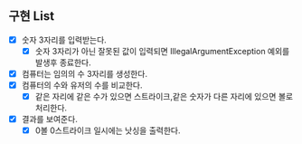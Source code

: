 ## 구현 List
- [X] 숫자 3자리를 입력받는다.
  - [X] 숫자 3자리가 아닌 잘못된 값이 입력되면 IllegalArgumentException 예외를 발생후 종료한다.
- [X] 컴퓨터는 임의의 수 3자리를 생성한다.
- [X] 컴퓨터의 수와 유저의 수를 비교한다.
  - [X] 같은 자리에 같은 수가 있으면 스트라이크,같은 숫자가 다른 자리에 있으면 볼로 처리한다.
- [X] 결과를 보여준다.
  - [X] 0볼 0스트라이크 일시에는 낫싱을 출력한다.